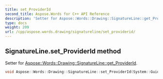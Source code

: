 ```yaml
---
title: set_ProviderId
second_title: Aspose.Words for C++ API Reference
description: 'Setter for Aspose::Words::Drawing::SignatureLine::get_ProviderId.'
type: docs
weight: 209
url: /cpp/aspose.words.drawing/signatureline/set_providerid/
---
```

## SignatureLine.set_ProviderId method


Setter for [Aspose::Words::Drawing::SignatureLine::get_ProviderId](../get_providerid/).

```cpp
void Aspose::Words::Drawing::SignatureLine::set_ProviderId(System::Guid value)
```

